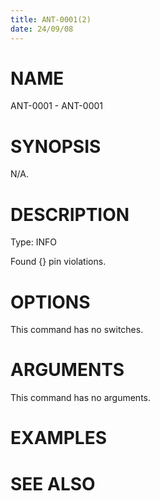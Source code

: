 ```yaml
---
title: ANT-0001(2)
date: 24/09/08
---
```


# NAME

ANT-0001 - ANT-0001

# SYNOPSIS

N/A.

# DESCRIPTION

Type: INFO

Found {} pin violations.

# OPTIONS

This command has no switches.

# ARGUMENTS

This command has no arguments.

# EXAMPLES

# SEE ALSO

